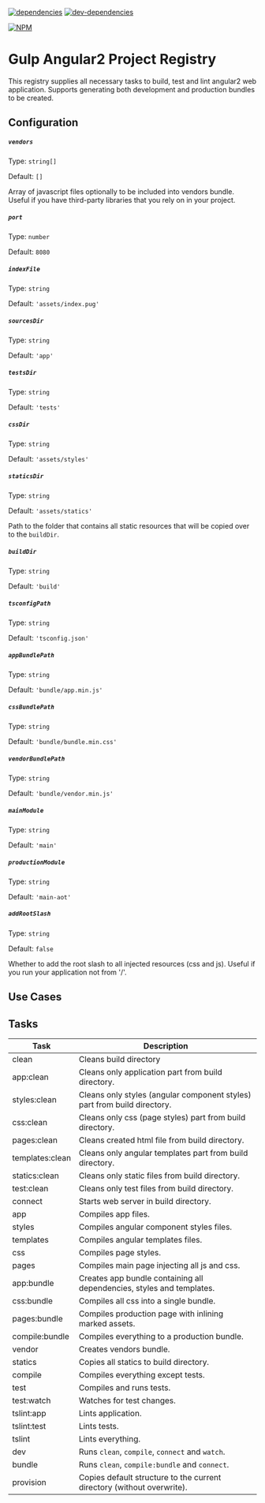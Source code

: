 [![dependencies][deps-image]][deps-url] [![dev-dependencies][dev-deps-image]][dev-deps-url]

[![NPM][npm-image]][npm-url]

# Gulp Angular2 Project Registry

This registry supplies all necessary tasks to build, test and lint angular2 web application.
Supports generating both development and production bundles to be created.

## Configuration

##### `vendors`

Type: `string[]`

Default: `[]`

Array of javascript files optionally to be included into vendors bundle.
Useful if you have third-party libraries that you rely on in your project.
 
##### `port`

Type: `number`

Default: `8080`

##### `indexFile`

Type: `string`
 
Default: `'assets/index.pug'`

##### `sourcesDir`
 
Type: `string`

Default: `'app'`

##### `testsDir`
 
Type: `string`

Default: `'tests'`

##### `cssDir`
 
Type: `string`

Default: `'assets/styles'`

##### `staticsDir`
 
Type: `string`

Default: `'assets/statics'`

Path to the folder that contains all static resources that will be copied over to the `buildDir`.

##### `buildDir`
 
Type: `string`

Default: `'build'`

##### `tsconfigPath`
 
Type: `string`

Default: `'tsconfig.json'`

##### `appBundlePath`
 
Type: `string`

Default: `'bundle/app.min.js'`

##### `cssBundlePath`
 
Type: `string`

Default: `'bundle/bundle.min.css'`

##### `vendorBundlePath`
 
Type: `string`

Default: `'bundle/vendor.min.js'`

##### `mainModule`
 
Type: `string`

Default: `'main'`

##### `productionModule`
 
Type: `string`

Default: `'main-aot'`

##### `addRootSlash`
 
Type: `string`

Default: `false`

Whether to add the root slash to all injected resources (css and js).
Useful if you run your application not from '/'.

## Use Cases

## Tasks

| Task | Description |
| --- | --- |
| clean | Cleans build directory |
| app:clean | Cleans only application part from build directory. |
| styles:clean | Cleans only styles (angular component styles) part from build directory. |
| css:clean | Cleans only css (page styles) part from build directory. |
| pages:clean | Cleans created html file from build directory. |
| templates:clean | Cleans only angular templates part from build directory. |
| statics:clean | Cleans only static files from build directory. |
| test:clean | Cleans only test files from build directory. |
| connect | Starts web server in build directory. |
| app | Compiles app files. |
| styles | Compiles angular component styles files. |
| templates | Compiles angular templates files. |
| css | Compiles page styles. |
| pages | Compiles main page injecting all js and css. |
| app:bundle | Creates app bundle containing all dependencies, styles and templates. |
| css:bundle | Compiles all css into a single bundle. |
| pages:bundle | Compiles production page with inlining marked assets. |
| compile:bundle | Compiles everything to a production bundle. |
| vendor | Creates vendors bundle. |
| statics | Copies all statics to build directory. |
| compile | Compiles everything except tests. |
| test | Compiles and runs tests. |
| test:watch | Watches for test changes. |
| tslint:app | Lints application. |
| tslint:test | Lints tests. |
| tslint | Lints everything. |
| dev | Runs `clean`, `compile`, `connect` and `watch`. |
| bundle | Runs `clean`, `compile:bundle` and `connect`. |
| provision | Copies default structure to the current directory (without overwrite). |

[deps-image]: https://img.shields.io/david/mindfreakthemon/gulp-angular2-project-registry.svg?style=flat-square
[deps-url]: https://david-dm.org/mindfreakthemon/gulp-angular2-project-registry
[dev-deps-image]: https://img.shields.io/david/dev/mindfreakthemon/gulp-angular2-project-registry.svg?style=flat-square
[dev-deps-url]: https://david-dm.org/mindfreakthemon/gulp-angular2-project-registry?type=dev
[npm-image]: https://nodei.co/npm/gulp-angular2-project-registry.png?downloads=true
[npm-url]: https://npmjs.org/package/gulp-angular2-project-registry
